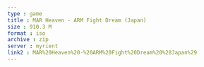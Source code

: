 ```yaml
---
type : game
title : MAR Heaven - ARM Fight Dream (Japan)
size : 910.3 M
format : iso
archive : zip
server : myrient
link2 : MAR%20Heaven%20-%20ARM%20Fight%20Dream%20%28Japan%29
---
```


